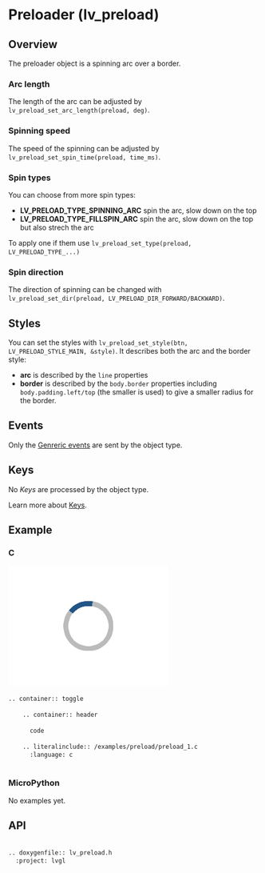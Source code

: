 # Preloader (lv_preload)

## Overview
The preloader object is a spinning arc over a border. 

### Arc length
The length of the arc can be adjusted by `lv_preload_set_arc_length(preload, deg)`.

### Spinning speed
The speed of the spinning can be adjusted by `lv_preload_set_spin_time(preload, time_ms)`.

### Spin types
You can choose from more spin types:
- **LV_PRELOAD_TYPE_SPINNING_ARC** spin the arc, slow down on the top
- **LV_PRELOAD_TYPE_FILLSPIN_ARC** spin the arc, slow down on the top but also strech the arc

To apply one if them use `lv_preload_set_type(preload, LV_PRELOAD_TYPE_...)`

### Spin direction
The direction of spinning can be changed with `lv_preload_set_dir(preload, LV_PRELOAD_DIR_FORWARD/BACKWARD)`.

## Styles
You can set the styles with `lv_preload_set_style(btn, LV_PRELOAD_STYLE_MAIN, &style)`. It describes both the arc and the border style:
- **arc** is described by the `line` properties
- **border** is described by the `body.border` properties including `body.padding.left/top` (the smaller is used) to give a smaller radius for the border.


## Events
Only the [Genreric events](/overview/event.html#generic-events) are sent by the object type.

## Keys
No *Keys* are processed by the object type.

Learn more about [Keys](/overview/indev).



## Example

### C


![](/examples/preload/preload_1.png "Preloader in LittlevGL") 


```eval_rst
.. container:: toggle

    .. container:: header
    
      code

    .. literalinclude:: /examples/preload/preload_1.c
      :language: c
 
```

### MicroPython
No examples yet.

## API 

```eval_rst

.. doxygenfile:: lv_preload.h
  :project: lvgl
        
```
